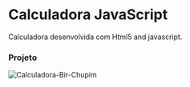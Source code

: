 # Calculadora JavaScript

Calculadora desenvolvida com Html5 and javascript.

### Projeto
![Calculadora-Bir-Chupim](https://calculadora-chupim-basic.web.app/)
